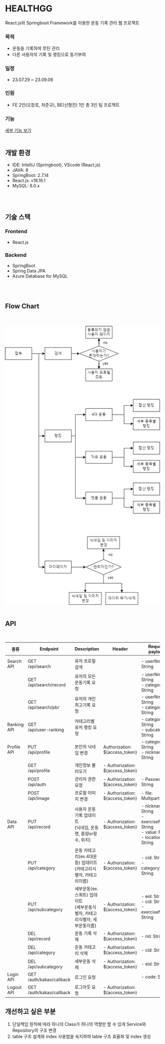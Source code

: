 <h1>HEALTHGG</h1>

 React.js와 Springboot Framework를 이용한 운동 기록 관리 웹 프로젝트

 ### 목적
 * 운동을 기록하여 루틴 관리
 * 다른 사용자의 기록 및 랭킹으로 동기부여

### 일정
* 23.07.29 ~ 23.09.06

### 인원
* FE 2인(오창호, 차준규), BE(신형진) 1인 총 3인 팀 프로젝트

### 기능
[세부 기능 보기](DETAILFUNCTION.md)
</br>
</br>

## 개발 환경
* IDE: IntelliJ (Springboot), VScode (React.js)
* JAVA: 8
* SpringBoot: 2.7.14
* React.js: v18.16.1
* MySQL: 8.0.x

</br>
</br>

## 기술 스택
### Frontend
* React.js

### Backend
* SpringBoot 
* Spring Data JPA
* Azure Database for MySQL

</br>
</br>

## Flow Chart
</br>
</br>
<img src="readme_img/health_workflow.drawio.png" />

</br>
</br>

## API
</br>

| 종류 | Endpoint | Description | Header | Request payload |
|------|---------|-------------------------| ---------|------|
| | | |
| Search API | GET</br> /api/search | 유저 프로필 검색  | | - userNm: String |
| | GET</br>  /api/search/record | 유저의 모든 운동기록 요청 | | - userNm: String </br> - category: String |
| | GET</br> /api/search/pbr | 유저의 개인 최고기록 요청 ||  - userNm: String </br> - category: String |
| Ranking API| GET</br> /api/user-ranking | 카테고리별 유저 랭킹 요청 | | - category: String </br> - subcategory: String |
| Profile API | PUT</br>/api/profile | 본인의 닉네임 변경 | Authorization: ${access_token} | - category: String </br> - nickname: String |
| | GET </br>/api/profile | 개인정보 불러오기 | - Authorization: ${access_token} | |
| | POST </br> /api/auth | 관리자 권한 요청 | - Authorization: ${access_token} | - Passwd: String |
| | POST</br> /api/image | 프로필 이미지 변경 | - Authorization: ${access_token} | - file: MultipartFile  |
| Data API | PUT </br> /api/record | 사용자 운동기록 업데이트</br>{닉네임, 운동명, 중량or횟수, 위치} | - Authorization: ${access_token} | - nickname: String </br> - exerciseName: String </br> - value: Float </br> - location: String  |
|  | PUT </br>/api/category | 운동 카테고리(ex.4대운동) 업데이트</br>{카테고리식별자, 카테고리이름} | - Authorization: ${access_token} | - cid: String </br> - categoryName: String|
|  | PUT </br>/api/subcategory | 세부운동(ex.스쿼트) 업데이트</br>{세부운동식별자, 카테고리식별자, 세부운동이름} | - Authorization: ${access_token} | - eid: String </br> - cid: String </br> - exerciseName: String|
|  | DEL </br> /api/record | 운동 기록 삭제 | - Authorization: ${access_token} | - rid: String|
|  | DEL </br> /api/category | 운동 카테고리 삭제 | - Authorization: ${access_token} | - cid: String|
|  | DEL </br>/api/subcategory | 세부운동 삭제 | - Authorization: ${access_token} | - eid: String|
| Login API | GET </br> /auth/kakao/callback | 로그인 요청 |  | - code: String|
| Logout API | GET </br> /auth/kakao/callback | 로그아웃 요청 | - Authorization: ${access_token} ||

## 개선하고 싶은 부분
1. 단일책임 원칙에 따라 하나의 Class가 하나의 역할만 할 수 있게 Service와 Repository의 구조 변경
2. table 구조 설계와 index 사용법을 숙지하여 table 구조 효율화 및 index 생성

